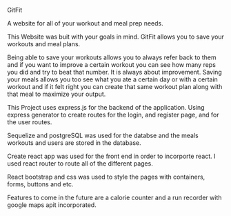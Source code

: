 GitFit

A website for all of your workout and meal prep needs.

This Website was buit with your goals in mind.
GitFit allows you to save your workouts and meal plans.

Being able to save your workouts allows you to always refer back to them and if you want to improve a certain workout you can see how many reps you did and try to beat that number. It is always about improvement.
 Saving your meals allows you too see what you ate a certain day or with a certain workout and if it felt right you can create that same workout plan along with that meal to maximize your output.

 This Project uses express.js for the backend of the application. Using express generator to create routes for the login, and register page, and for the user routes.

 Sequelize and postgreSQL was used for the databse and the meals workouts and users are stored in the database.

 Create react app was used for the front end in order to incorporte react. I used react router to route all of the different pages.

 React bootstrap and css was used to style the pages with containers, forms, buttons and etc. 

 Features to come in the future are a calorie counter and a run recorder with google maps apit incorporated.